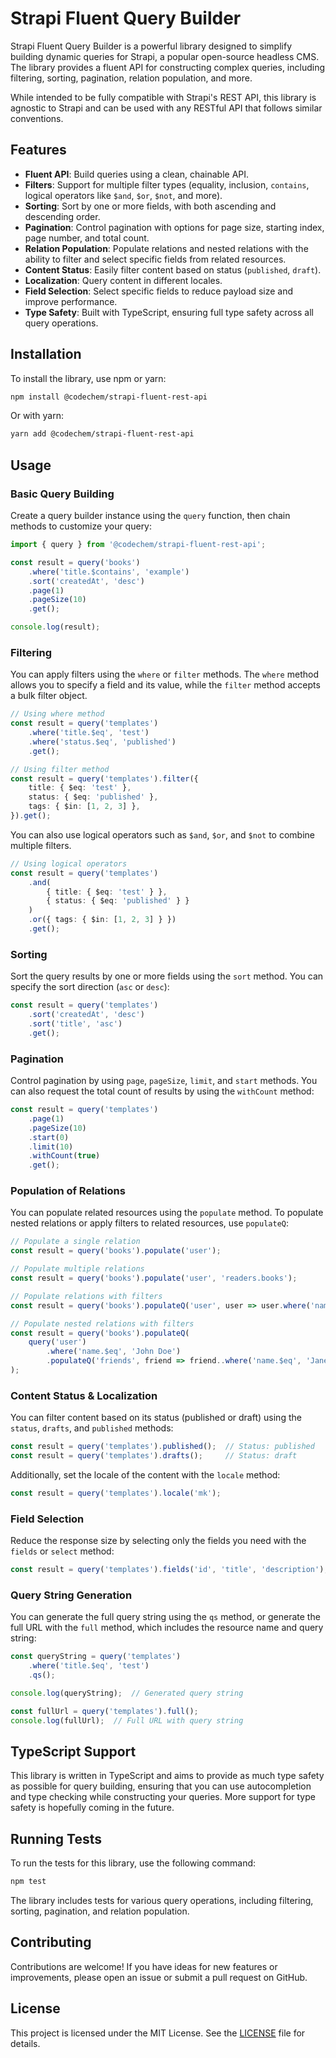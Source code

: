 # Strapi Fluent Query Builder

Strapi Fluent Query Builder is a powerful library designed to simplify building dynamic queries for Strapi, a popular open-source headless CMS. The library provides a fluent API for constructing complex queries, including filtering, sorting, pagination, relation population, and more.

While intended to be fully compatible with Strapi's REST API, this library is agnostic to Strapi and can be used with any RESTful API that follows similar conventions.

## Features

- **Fluent API**: Build queries using a clean, chainable API.
- **Filters**: Support for multiple filter types (equality, inclusion, `contains`, logical operators like `$and`, `$or`, `$not`, and more).
- **Sorting**: Sort by one or more fields, with both ascending and descending order.
- **Pagination**: Control pagination with options for page size, starting index, page number, and total count.
- **Relation Population**: Populate relations and nested relations with the ability to filter and select specific fields from related resources.
- **Content Status**: Easily filter content based on status (`published`, `draft`).
- **Localization**: Query content in different locales.
- **Field Selection**: Select specific fields to reduce payload size and improve performance.
- **Type Safety**: Built with TypeScript, ensuring full type safety across all query operations.

## Installation

To install the library, use npm or yarn:

```bash
npm install @codechem/strapi-fluent-rest-api
```

Or with yarn:

```bash
yarn add @codechem/strapi-fluent-rest-api
```

## Usage

### Basic Query Building

Create a query builder instance using the `query` function, then chain methods to customize your query:

```typescript
import { query } from '@codechem/strapi-fluent-rest-api';

const result = query('books')
    .where('title.$contains', 'example')
    .sort('createdAt', 'desc')
    .page(1)
    .pageSize(10)
    .get();

console.log(result);
```

### Filtering

You can apply filters using the `where` or `filter` methods. The `where` method allows you to specify a field and its value, while the `filter` method accepts a bulk filter object.

```typescript
// Using where method
const result = query('templates')
    .where('title.$eq', 'test')
    .where('status.$eq', 'published')
    .get();

// Using filter method
const result = query('templates').filter({
    title: { $eq: 'test' },
    status: { $eq: 'published' },
    tags: { $in: [1, 2, 3] },
}).get();
```

You can also use logical operators such as `$and`, `$or`, and `$not` to combine multiple filters.

```typescript
// Using logical operators
const result = query('templates')
    .and(
        { title: { $eq: 'test' } },
        { status: { $eq: 'published' } }
    )
    .or({ tags: { $in: [1, 2, 3] } })
    .get();
```

### Sorting

Sort the query results by one or more fields using the `sort` method. You can specify the sort direction (`asc` or `desc`):

```typescript
const result = query('templates')
    .sort('createdAt', 'desc')
    .sort('title', 'asc')
    .get();
```

### Pagination

Control pagination by using `page`, `pageSize`, `limit`, and `start` methods. You can also request the total count of results by using the `withCount` method:

```typescript
const result = query('templates')
    .page(1)
    .pageSize(10)
    .start(0)
    .limit(10)
    .withCount(true)
    .get();
```

### Population of Relations

You can populate related resources using the `populate` method. To populate nested relations or apply filters to related resources, use `populateQ`:

```typescript
// Populate a single relation
const result = query('books').populate('user');

// Populate multiple relations
const result = query('books').populate('user', 'readers.books');

// Populate relations with filters
const result = query('books').populateQ('user', user => user.where('name.$eq', 'John Doe'));

// Populate nested relations with filters
const result = query('books').populateQ(
    query('user')
        .where('name.$eq', 'John Doe')
        .populateQ('friends', friend => friend..where('name.$eq', 'Jane Doe'))
);
```

### Content Status & Localization

You can filter content based on its status (published or draft) using the `status`, `drafts`, and `published` methods:

```typescript
const result = query('templates').published();  // Status: published
const result = query('templates').drafts();     // Status: draft
```

Additionally, set the locale of the content with the `locale` method:

```typescript
const result = query('templates').locale('mk');
```

### Field Selection

Reduce the response size by selecting only the fields you need with the `fields` or `select` method:

```typescript
const result = query('templates').fields('id', 'title', 'description');
```

### Query String Generation

You can generate the full query string using the `qs` method, or generate the full URL with the `full` method, which includes the resource name and query string:

```typescript
const queryString = query('templates')
    .where('title.$eq', 'test')
    .qs();

console.log(queryString);  // Generated query string

const fullUrl = query('templates').full();
console.log(fullUrl);  // Full URL with query string
```

## TypeScript Support

This library is written in TypeScript and aims to provide as much type safety as possible for query building, ensuring that you can use autocompletion and type checking while constructing your queries. More support for type safety is hopefully coming in the future.

## Running Tests

To run the tests for this library, use the following command:

```bash
npm test
```

The library includes tests for various query operations, including filtering, sorting, pagination, and relation population.

## Contributing

Contributions are welcome! If you have ideas for new features or improvements, please open an issue or submit a pull request on GitHub.

## License

This project is licensed under the MIT License. See the [LICENSE](LICENSE.md) file for details.
